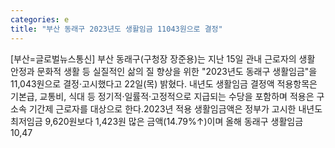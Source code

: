 ```yaml
---
categories: e
title: "부산 동래구 2023년도 생활임금 11043원으로 결정"
---
```

[부산=글로벌뉴스통신] 부산 동래구(구청장 장준용)는 지난 15일 관내 근로자의 생활 안정과 문화적 생활 등 실질적인 삶의 질 향상을 위한 "2023년도 동래구 생활임금"을 11,043원으로 결정·고시했다고 22일(목) 밝혔다.​ 내년도 생활임금 결정액 적용항목은 기본급, 교통비, 식대 등 정기적·일률적·고정적으로 지급되는 수당을 포함하며 적용은 구 소속 기간제 근로자를 대상으로 한다.2023년 적용 생활임금액은 정부가 고시한 내년도 최저임금 9,620원보다 1,423원 많은 금액(14.79%↑)이며 올해 동래구 생활임금 10,47